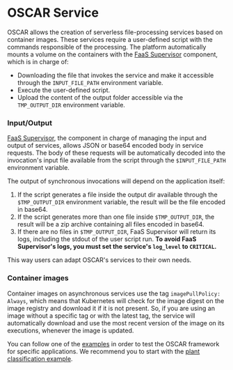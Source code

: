 # OSCAR Service

OSCAR allows the creation of serverless file-processing services based on
container images. These services require a user-defined script with the
commands responsible of the processing. The platform automatically mounts a
volume on the containers with the
[FaaS Supervisor](https://github.com/grycap/faas-supervisor) component, which
is in charge of:

- Downloading the file that invokes the service and make it accessible through
    the `INPUT_FILE_PATH` environment variable.
- Execute the user-defined script.
- Upload the content of the output folder accessible via the `TMP_OUTPUT_DIR`
    environment variable.



### Input/Output

[FaaS Supervisor](https://github.com/grycap/faas-supervisor), the component in
charge of managing the input and output of services, allows JSON or base64
encoded body in service requests. The body of these requests will be
automatically decoded into the invocation's input file available from the
script through the `$INPUT_FILE_PATH` environment variable.

The output of synchronous invocations will depend on the application itself:

1. If the script generates a file inside the output dir available through the
    `$TMP_OUTPUT_DIR` environment variable, the result will be the file encoded in
    base64.
1. If the script generates more than one file inside `$TMP_OUTPUT_DIR`, the
    result will be a zip archive containing all files encoded in base64.
1. If there are no files in `$TMP_OUTPUT_DIR`, FaaS Supervisor will return its
    logs, including the stdout of the user script run.
    **To avoid FaaS Supervisor's logs, you must set the service's `log_level`
    to `CRITICAL`.**

This way users can adapt OSCAR's services to their own needs.

### Container images

Container images on asynchronous services use the tag `imagePullPolicy: Always`, which means that Kubernetes will check for the image digest on the image registry and download it if it is not present.
So, if you are using an image without a specific tag or with the latest tag, the service will automatically download and use the most recent version of the image on its executions, whenever the image is updated.

You can follow one of the
[examples](https://github.com/grycap/oscar/tree/master/examples)
in order to test the OSCAR framework for specific applications. We recommend
you to start with the
[plant classification example](https://github.com/grycap/oscar/tree/master/examples/plant-classification-sync).
